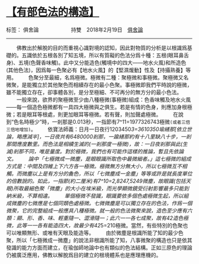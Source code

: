 ﻿# [【有部色法的構造】][1]

标签： 俱舍論
　　　　　　持雙　2018年2月19日　[俱舍論](https://mp.weixin.qq.com/s/dtrnkAo_uzlrY_xa_xbdaQ)

---

　　佛教出於解脫的目的而重視心識對境的認知，因此對物質的分析是以根識爲基礎的。五識依於五根各別了知五境，所以有質礙的色法分爲十種：五根(眼耳鼻舌身)、五境(色聲香味觸)。此中又分能造色(觸境中的四大——地水火風)和所造色(其他色法)，因爲每一色聚必有【地水火風】的【堅濕煖動】性及【持攝熟養】等用。
　　色聚分至最細，名爲極微。極微有二種：聚極微和事極微。聚極微又名微聚，是能獨立於其他聚色而相續存在的最小色聚。事極微即我們平時說的極微，雖不能獨立存在，卻事體各別，是分至極細、不可再分的無方分的最小色法。
　　一般來說，欲界的聚極微至少由八種極微(事極微)組成：色香味觸及地水火風——每一個造色極微都有一具四大極微與之俱生。若是有情的色身，則應加身根極微；若是眼耳等根處，則更加眼耳等極微。若有聲，則加聲處極微。
　　在說到“色名時極少”時，一剎那是0.013秒，一指節有7^11=1977326743極微`(或者三倍三倍地增加)`。
　　依寶法師義：日月一日夜行1203450*3=3610350瑜繕那[依立世論，略應減半]，一日夜共有6480000剎那，一踰繕那約有十八里缺八十步，一剎那間應度數里。而色法是相續生滅的(一剎那度一極微)，故：一日夜剎那與此(生滅)剎那不同，唯是量度。對於極微，我們也有可能作這樣的推論，暫且先依論文。
　　論中「七極微成一微塵，是眼眼識所取色中最微細者。」這七極微的組成方式是：中間及四維上下六方各一極微。極微無方分無大小，所以七極微互不相觸。而微塵以上是有方分的麁色，所以「七微塵成一金塵」等等或許是就長度單位的倍數說的。如此，一指節(約二厘米)有7^10=2,8247,5249微塵，故眼識(包括天眼)所取最細色聚「微塵」的大小在埃米級，而光學顯微鏡受衍射影響最多只能到納米級，不算相違。
　　單個極微不發識，眼識要依多個色處極微生起，所以組成微塵的七微應是七個同類色處極微。七微微塵是可以獨立存在的色法，作爲一個微聚，它的完整組成一般應具八種極微。就一般的色法微聚來說，造色至少應有六類：顯、形、香、味、輕重隨一、澀滑隨一；此六一一各七成聚，故有42造色極微，此等一一各有能造四大，故最少有42*5=210極微。當然，有些特別的色聚也可以唯顯無形、或唯有天眼及能造等。
　　由於微塵是根識所能了知的最少色聚，所以「七極微成一微塵」的說法非根識所能了知，八事微聚的構造也只是依其發識的能力方面而建立，在瑜伽師地論中也有類似的色法結構。正如三原色的理論仍被廣泛應用，佛教以解脫爲目的建立的根境體系也是應理應機的。

  [1]: https://mp.weixin.qq.com/s/d3E_-yy0SR_QeaZ0LUTGpA
